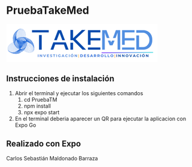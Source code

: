 # PruebaTakeMed

![TakeMed](image/README/1748896002092.png)

## Instrucciones de instalación

1. Abrir el terminal y ejecutar los siguientes comandos
   1. cd PruebaTM
   2. npm install
   3. npx expo start
2. En el terminal deberia aparecer un QR para ejecutar la aplicacion con Expo Go

## Realizado con Expo

Carlos Sebastián Maldonado Barraza
